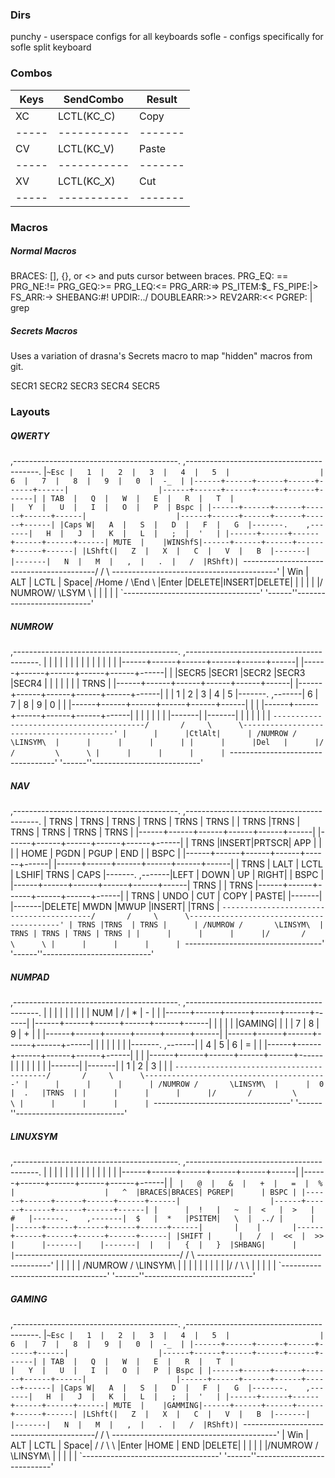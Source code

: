 ### Dirs
punchy - userspace configs for all keyboards
sofle - configs specifically for sofle split keyboard

### Combos
 |Keys | SendCombo |Result |
 |-----|-----------|-------|
 |XC   | LCTL(KC_C)|  Copy |
 |-----|-----------|-------|
 |CV   | LCTL(KC_V)| Paste |
 |-----|-----------|-------|
 |XV   | LCTL(KC_X)|  Cut  |
 |-----|-----------|-------|




### Macros
##### Normal Macros 
BRACES: [], {}, or <> and puts cursor between braces.
PRG_EQ: ==
PRG_NE:!=
PRG_GEQ:>=
PRG_LEQ:<=
PRG_ARR:=>
PS_ITEM:$_
FS_PIPE:|>
FS_ARR:->
SHEBANG:#!
UPDIR:../
DOUBLEARR:>>
REV2ARR:<<
PGREP: | grep

##### Secrets Macros
Uses a variation of drasna's Secrets macro to map "hidden" macros from git.

SECR1
SECR2
SECR3
SECR4
SECR5


### Layouts

##### QWERTY
,-----------------------------------------.                    ,-----------------------------------------.
|`~Esc |   1  |   2  |   3  |   4  |   5  |                    |   6  |   7  |   8  |   9  |   0  |  -_  |
|------+------+------+------+------+------|                    |------+------+------+------+------+------|
| TAB  |   Q  |   W  |   E  |   R  |   T  |                    |   Y  |   U  |   I  |   O  |   P  | Bspc |
|------+------+------+------+------+------|                    |------+------+------+------+------+------|
|Caps W|   A  |   S  |   D  |   F  |   G  |-------.    ,-------|   H  |   J  |   K  |   L  |   ;  |  '   |
|------+------+------+------+------+------| MUTE  |    |WINShfS|------+------+------+------+------+------|
|LShft(|   Z  |   X  |   C  |   V  |   B  |-------|    |-------|   N  |   M  |   ,  |   .  |   /  |RShft)|
`-----------------------------------------/       /     \      \-----------------------------------------'
           | Win  | ALT  | LCTL | Space| /Home   /       \End   \  |Enter |DELETE|INSERT|DELETE|
           |      |      |      |      |/ NUMROW/         \LSYM  \ |      |      |      |      |
           `----------------------------------'           '------''---------------------------'


##### NUMROW
,-----------------------------------------.                    ,-----------------------------------------.
|      |      |      |      |      |      |                    |      |      |      |      |      |      |
|------+------+------+------+------+------|                    |------+------+------+------+------+------|
|      |SECR5 |SECR1 |SECR2 |SECR3 |SECR4 |                    |      |      |      |      |      | TRNS |
|------+------+------+------+------+------|                    |------+------+------+------+------+------|
|      |  1   |  2   |  3   |  4   |  5   |-------.    ,-------|  6   |   7  |  8   |  9   |   0  |      |
|------+------+------+------+------+------|       |    |       |------+------+------+------+------+------|
|      |      |      |      |      |      |-------|    |-------|      |      |      |      |      |      |
`-----------------------------------------/       /     \      \-----------------------------------------'
           |      |      |CtlAlt|      | /NUMROW /       \LINSYM\  |      |      |      |      |
           |      |      |Del   |      |/       /         \      \ |      |      |      |      |
           `----------------------------------'           '------''---------------------------'


##### NAV
,-----------------------------------------.                    ,-----------------------------------------.
| TRNS | TRNS | TRNS | TRNS | TRNS | TRNS |                    | TRNS |TRNS  | TRNS | TRNS | TRNS | TRNS |
|------+------+------+------+------+------|                    |------+------+------+------+------+------|
| TRNS |INSERT|PRTSCR| APP  |      |      |                    | HOME | PGDN | PGUP | END  |      | BSPC |
|------+------+------+------+------+------|                    |------+------+------+------+------+------|
| TRNS | LALT | LCTL | LSHIF| TRNS | CAPS |-------.    ,-------|LEFT  | DOWN | UP   | RIGHT|      | BSPC |
|------+------+------+------+------+------| TRNS  |    | TRNS  |------+------+------+------+------+------|
| TRNS | UNDO | CUT  | COPY | PASTE|      |-------|    |-------|DELETE| MWDN |MWUP  |INSERT|      |TRNS  |
`-----------------------------------------/       /     \      \-----------------------------------------'
           | TRNS |TRNS  | TRNS |      | /NUMROW /       \LINSYM\  | TRNS | TRNS | TRNS | TRNS |
           |      |      |      |      |/       /         \      \ |      |      |      |      |
            `----------------------------------'           '------''---------------------------'


##### NUMPAD
,-----------------------------------------.                    ,-----------------------------------------.
|      |      |      |      |      |      |                    |      | NUM  |  /   |  *   |  -   |      |
|------+------+------+------+------+------|                    |------+------+------+------+------+------|
|      |      |      |      |GAMING|      |                    |      |  7   |  8   |  9   |  +   |      |
|------+------+------+------+------+------|                    |------+------+------+------+------+------|
|      |      |      |      |      |      |-------.    ,-------|      |  4   |  5   |  6   |  =   |      |
|------+------+------+------+------+------|       |    |       |------+------+------+------+------+------|
|      |      |      |      |      |      |-------|    |-------|      |  1   |  2   |  3   |      |      |
`-----------------------------------------/       /     \      \-----------------------------------------'
           |      |      |      |      | /NUMROW /       \LINSYM\  |      |  0   |  .   |TRNS  |
           |      |      |      |      |/       /         \      \ |      |      |      |      |
            `----------------------------------'           '------''---------------------------'


##### LINUXSYM
,-----------------------------------------.                    ,-----------------------------------------.
|      |      |      |      |      |      |                    |      |      |      |      |      |      |
|------+------+------+------+------+------|                    |------+------+------+------+------+------|
|   `  |   @  |   &  |   +  |   =  |  %   |                    |   ^  |BRACES|BRACES| PGREP|      | BSPC |
|------+------+------+------+------+------|                    |------+------+------+------+------+------|
|      |  !   |   ~  |  <   |  >   |  #   |-------.    ,-------|  $   |  *   |PSITEM|   \  |  ../ |      |
|------+------+------+------+------+------|       |    |       |------+------+------+------+------+------|
|SHIFT |      |   /  |  <<  |  >>  |      |-------|    |-------|  |   |   {  |   }  |SHBANG|      |      |
`-----------------------------------------/       /     \      \-----------------------------------------'
           |      |      |      |      | /NUMROW /       \LINSYM\  |      |      |      |      |
           |      |      |      |      |/       /         \      \ |      |      |      |      |
            `----------------------------------'           '------''---------------------------'


##### GAMING
,-----------------------------------------.                    ,-----------------------------------------.
|`~Esc |   1  |   2  |   3  |   4  |   5  |                    |   6  |   7  |   8  |   9  |   0  |  -_  |
|------+------+------+------+------+------|                    |------+------+------+------+------+------|
| TAB  |   Q  |   W  |   E  |   R  |   T  |                    |   Y  |   U  |   I  |   O  |   P  | Bspc |
|------+------+------+------+------+------|                    |------+------+------+------+------+------|
|Caps W|   A  |   S  |   D  |   F  |   G  |-------.    ,-------|   H  |   J  |   K  |   L  |   ;  |  '   |
|------+------+------+------+------+------| MUTE  |    |GAMMING|------+------+------+------+------+------|
|LShft(|   Z  |   X  |   C  |   V  |   B  |-------|    |-------|   N  |   M  |   ,  |   .  |   /  |RShft)|
`-----------------------------------------/       /     \      \-----------------------------------------'
           | Win  | ALT  | LCTL | Space| /       /       \      \  |Enter |HOME  | END  |DELETE|
           |      |      |      |      |/NUMROW /         \LINSYM\ |      |      |      |      |
           `----------------------------------'           '------''---------------------------'

